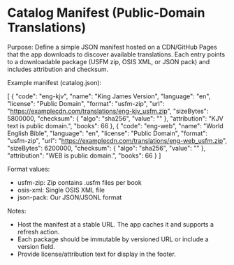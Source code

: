 # Catalog Manifest (Public-Domain Translations)

Purpose: Define a simple JSON manifest hosted on a CDN/GitHub Pages that the app downloads to discover available translations. Each entry points to a downloadable package (USFM zip, OSIS XML, or JSON pack) and includes attribution and checksum.

Example manifest (catalog.json):

[
  {
    "code": "eng-kjv",
    "name": "King James Version",
    "language": "en",
    "license": "Public Domain",
    "format": "usfm-zip",
    "url": "https://examplecdn.com/translations/eng-kjv_usfm.zip",
    "sizeBytes": 5800000,
    "checksum": {
      "algo": "sha256",
      "value": "<hex>"
    },
    "attribution": "KJV text is public domain.",
    "books": 66
  },
  {
    "code": "eng-web",
    "name": "World English Bible",
    "language": "en",
    "license": "Public Domain",
    "format": "usfm-zip",
    "url": "https://examplecdn.com/translations/eng-web_usfm.zip",
    "sizeBytes": 6200000,
    "checksum": { "algo": "sha256", "value": "<hex>" },
    "attribution": "WEB is public domain.",
    "books": 66
  }
]

Format values:
- usfm-zip: Zip contains .usfm files per book
- osis-xml: Single OSIS XML file
- json-pack: Our JSON/JSONL format

Notes:
- Host the manifest at a stable URL. The app caches it and supports a refresh action.
- Each package should be immutable by versioned URL or include a version field.
- Provide license/attribution text for display in the footer.

